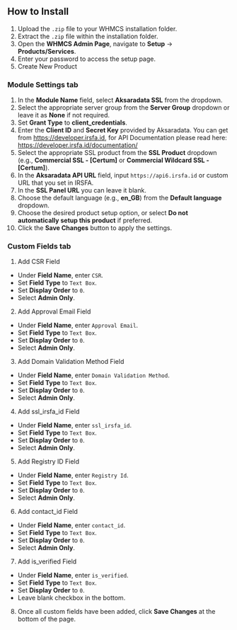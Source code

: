 ## How to Install

1. Upload the `.zip` file to your WHMCS installation folder.
2. Extract the `.zip` file within the installation folder.
3. Open the **WHMCS Admin Page**, navigate to **Setup** -> **Products/Services**.
4. Enter your password to access the setup page.
5. Create New Product

### **Module Settings** tab

1. In the **Module Name** field, select **Aksaradata SSL** from the dropdown.
2. Select the appropriate server group from the **Server Group** dropdown or leave it as **None** if not required.
3. Set **Grant Type** to **client_credentials**.
4. Enter the **Client ID** and **Secret Key** provided by Aksaradata. You can get from https://developer.irsfa.id, for API Documentation please read here: https://developer.irsfa.id/documentation/
5. Select the appropriate SSL product from the **SSL Product** dropdown (e.g., **Commercial SSL - [Certum]** or **Commercial Wildcard SSL - [Certum]**).
6. In the **Aksaradata API URL** field, input `https://api6.irsfa.id` or custom URL that you set in IRSFA.
7. In the **SSL Panel URL** you can leave it blank.
8. Choose the default language (e.g., **en_GB**) from the **Default language** dropdown.
9. Choose the desired product setup option, or select **Do not automatically setup this product** if preferred.
10. Click the **Save Changes** button to apply the settings.

### **Custom Fields** tab

1. Add CSR Field
- Under **Field Name**, enter `CSR`.
- Set **Field Type** to `Text Box`.
- Set **Display Order** to `0`.
- Select **Admin Only**.
2. Add Approval Email Field
- Under **Field Name**, enter `Approval Email`.
- Set **Field Type** to `Text Box`.
- Set **Display Order** to `0`.
- Select **Admin Only**.
3. Add Domain Validation Method Field
- Under **Field Name**, enter `Domain Validation Method`.
- Set **Field Type** to `Text Box`.
- Set **Display Order** to `0`.
- Select **Admin Only**.
4. Add ssl_irsfa_id Field
- Under **Field Name**, enter `ssl_irsfa_id`.
- Set **Field Type** to `Text Box`.
- Set **Display Order** to `0`.
- Select **Admin Only**.
5. Add Registry ID Field
- Under **Field Name**, enter `Registry Id`.
- Set **Field Type** to `Text Box`.
- Set **Display Order** to `0`.
- Select **Admin Only**.
6. Add contact_id Field
- Under **Field Name**, enter `contact_id`.
- Set **Field Type** to `Text Box`.
- Set **Display Order** to `0`.
- Select **Admin Only**.
7. Add is_verified Field
- Under **Field Name**, enter `is_verified`.
- Set **Field Type** to `Text Box`.
- Set **Display Order** to `0`.
- Leave blank checkbox in the bottom.
8. Once all custom fields have been added, click **Save Changes** at the bottom of the page.


